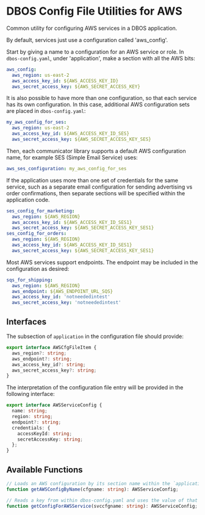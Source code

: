 # DBOS Config File Utilities for AWS

Common utility for configuring AWS services in a DBOS application.

By default, services just use a configuration called 'aws_config'.

Start by giving a name to a configuration for an AWS service or role.
In `dbos-config.yaml`, under 'application', make a section with all the
AWS bits:

```yaml
aws_config:
  aws_region: us-east-2
  aws_access_key_id: ${AWS_ACCESS_KEY_ID}
  aws_secret_access_key: ${AWS_SECRET_ACCESS_KEY}
```

It is also possible to have more than one configuration, so that each service
has its own configuration. In this case, additional AWS configuration sets are
placed in `dbos-config.yaml`:

```yaml
my_aws_config_for_ses:
  aws_region: us-east-2
  aws_access_key_id: ${AWS_ACCESS_KEY_ID_SES}
  aws_secret_access_key: ${AWS_SECRET_ACCESS_KEY_SES}
```

Then, each communicator library supports a default AWS configuration name, for
example SES (Simple Email Service) uses:

```yaml
aws_ses_configuration: my_aws_config_for_ses
```

If the application uses more than one set of credentials for the same service,
such as a separate email configuration for sending advertising vs order confirmations,
then separate sections will be specified within the application code.

```yaml
ses_config_for_marketing:
  aws_region: ${AWS_REGION}
  aws_access_key_id: ${AWS_ACCESS_KEY_ID_SES1}
  aws_secret_access_key: ${AWS_SECRET_ACCESS_KEY_SES1}
ses_config_for_orders:
  aws_region: ${AWS_REGION}
  aws_access_key_id: ${AWS_ACCESS_KEY_ID_SES1}
  aws_secret_access_key: ${AWS_SECRET_ACCESS_KEY_SES1}
```

Most AWS services support endpoints. The endpoint may be included in the configuration as desired:

```yaml
sqs_for_shipping:
  aws_region: ${AWS_REGION}
  aws_endpoint: ${AWS_ENDPOINT_URL_SQS}
  aws_access_key_id: 'notneededintest'
  aws_secret_access_key: 'notneededintest'
```

## Interfaces

The subsection of `application` in the configuration file should provide:

```typescript
export interface AWSCfgFileItem {
  aws_region?: string;
  aws_endpoint?: string;
  aws_access_key_id?: string;
  aws_secret_access_key?: string;
}
```

The interpretation of the configuration file entry will be provided in the following interface:

```typescript
export interface AWSServiceConfig {
  name: string;
  region: string;
  endpoint?: string;
  credentials: {
    accessKeyId: string;
    secretAccessKey: string;
  };
}
```

## Available Functions

```typescript
// Loads an AWS configuration by its section name within the `application` part of dbos-config.yaml
function getAWSConfigByName(cfgname: string): AWSServiceConfig;

// Reads a key from within dbos-config.yaml and uses the value of that key to load an AWS configuration section
function getConfigForAWSService(svccfgname: string): AWSServiceConfig;
```
